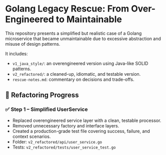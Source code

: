 # Golang Legacy Rescue: From Over-Engineered to Maintainable

This repository presents a simplified but realistic case of a Golang microservice that became unmaintainable due to excessive abstraction and misuse of design patterns.

It includes:
- `v1_java_style/`: an overengineered version using Java-like SOLID patterns.
- `v2_refactored/`: a cleaned-up, idiomatic, and testable version.
- `rescue-notes.md`: commentary on decisions and trade-offs.

## 🔧 Refactoring Progress

### ✅ Step 1 – Simplified UserService

- Replaced overengineered service layer with a clean, testable processor.
- Removed unnecessary factory and interface layers.
- Created a production-grade test file covering success, failure, and context scenarios.
- Folder: `v2_refactored/api/user_service.go`
- Tests: `v2_refactored/tests/user_service_test.go`